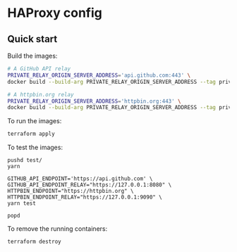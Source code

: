 # HAProxy config

## Quick start

Build the images:

```bash
# A GitHub API relay
PRIVATE_RELAY_ORIGIN_SERVER_ADDRESS='api.github.com:443' \
docker build --build-arg PRIVATE_RELAY_ORIGIN_SERVER_ADDRESS --tag private-relay:github .

# A httpbin.org relay
PRIVATE_RELAY_ORIGIN_SERVER_ADDRESS='httpbin.org:443' \
docker build --build-arg PRIVATE_RELAY_ORIGIN_SERVER_ADDRESS --tag private-relay:httpbin .
```

To run the images:

```bash
terraform apply
```

To test the images:

```
pushd test/
yarn

GITHUB_API_ENDPOINT='https://api.github.com' \
GITHUB_API_ENDPOINT_RELAY="https://127.0.0.1:8080" \
HTTPBIN_ENDPOINT="https://httpbin.org" \
HTTPBIN_ENDPOINT_RELAY="https://127.0.0.1:9090" \
yarn test

popd
```

To remove the running containers:

```bash
terraform destroy
```
